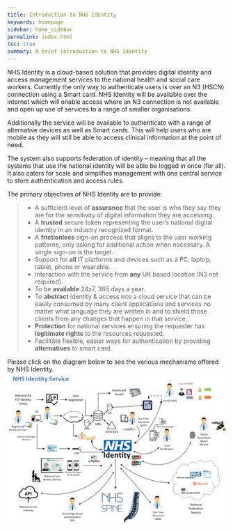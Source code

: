 ```yaml
---
title: Introduction to NHS Identity 
keywords: homepage
sidebar: home_sidebar
permalink: index.html
toc: true
summary: A brief introduction to NHS Identity
---
```


NHS Identity is a cloud-based solution that provides digital identity and access management services to the national health and social care workers. Currently the only way to authenticate users is over an N3 (HSCN) connection using a Smart card.  NHS Identity will be available over the internet which will enable access where an N3 connection is not available and open up use of services to a range of smaller organisations.

Additionally the service will be available to authenticate with a range of alternative devices as well as Smart cards.  This will help users who are mobile as they will still be able to access clinical information at the point of need.

The system also supports federation of identity – meaning that all the systems that use the national identity will be able be logged in once (for all). It also caters for scale and simplifies management with one central service to store authentication and access rules.

The primary objectives of NHS Identity are to provide:

> * A sufficient level of **assurance** that the user is who they say they are for the sensitivity of digital information they are accessing.
> * A **trusted** secure token representing the user’s national digital identity in an industry recognized format.
> * A **frictionless** sign-on process that aligns to the user working patterns, only asking for additional action when necessary. A single sign-on is the target.
> * Support for **all** IT platforms and devices such as a PC, laptop, tablet, phone or wearable.
> * Interaction with the service from **any** UK based location (N3 not required).
> * To be **available** 24x7, 365 days a year.
> * To **abstract** identity & access into a cloud service that can be easily consumed by many client applications and services no matter what language they are written in and to shield those clients from any changes that happen in that service.
> * **Protection** for national services ensuring the requester has **legitimate rights** to the resources requested.
> * Facilitate flexible, easier ways for authentication by providing **alternatives** to smart card.

Please click on the diagram below to see the various mechanisms offered by NHS Identity.
	<a href="images/NHSIdentityoverview.png" target="_blank"><img src="images/NHSIdentityoverview.png"></a>